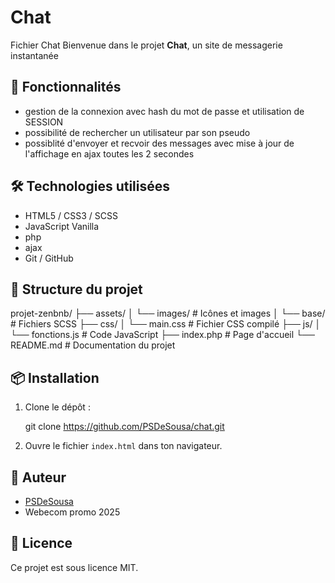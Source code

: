 # Chat
Fichier Chat
Bienvenue dans le projet **Chat**, un site de messagerie instantanée

## 🚀 Fonctionnalités

- gestion de la connexion avec hash du mot de passe et utilisation de SESSION
- possibilité de rechercher un utilisateur par son pseudo
- possiblité d'envoyer et recvoir des messages avec mise à jour de l'affichage en ajax toutes les 2 secondes

## 🛠️ Technologies utilisées

- HTML5 / CSS3 / SCSS
- JavaScript Vanilla
- php
- ajax
- Git / GitHub

## 📂 Structure du projet

projet-zenbnb/
├── assets/
│   └── images/             # Icônes et images
│   └── base/               # Fichiers SCSS
├── css/
│   └── main.css            # Fichier CSS compilé
├── js/
│   └── fonctions.js        # Code JavaScript
├── index.php               # Page d'accueil
└── README.md               # Documentation du projet
## 📦 Installation

1. Clone le dépôt :
   
   git clone https://github.com/PSDeSousa/chat.git
   
2. Ouvre le fichier `index.html` dans ton navigateur.



## 🙌 Auteur

- [PSDeSousa](https://github.com/PSDeSousa)
- Webecom promo 2025


## 📄 Licence

Ce projet est sous licence MIT.